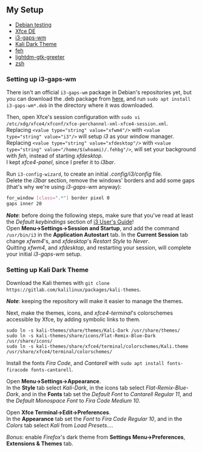 ## My Setup

* [Debian testing](https://www.debian.org/releases/testing/)
* [Xfce DE](https://www.xfce.org/)
* [i3-gaps-wm](https://github.com/Airblader/i3)
* [Kali Dark Theme](https://gitlab.com/kalilinux/packages/kali-themes)
* [feh](https://feh.finalrewind.org/)
* [lightdm-gtk-greeter](https://github.com/Xubuntu/lightdm-gtk-greeter)
* [zsh](https://www.zsh.org/)


### Setting up i3-gaps-wm

There isn't an official `i3-gaps-wm` package in Debian's repositories yet, but you can download the .deb package from [here](https://http.kali.org/kali/pool/main/i/i3-gaps/), and run `sudo apt install i3-gaps-wm*.deb` in the directory where it was downloaded.

Then, open Xfce's session configuration with `sudo vi /etc/xdg/xfce4/xfconf/xfce-perchannel-xml-xfce4-session.xml`.\
Replacing `<value type="string" value="xfwm4"/>` with `<value type="string" value="i3"/>` will setup *i3* as your window manager.\
Replacing `<value type="string" value="xfdesktop"/>` with `<value type="string" value="/home/$(whoami)/.fehbg"/>`, will set your background with *feh*, instead of starting *xfdesktop*.\
I kept *xfce4-panel*, since I prefer it to *i3bar*.

Run `i3-config-wizard`, to create an initial *.config/i3/config* file.\
Delete the *i3bar* section, remove the windows' borders and add some gaps (that's why we're using *i3-gaps-wm* anyway):

```sh
for_window [class=".*"] border pixel 0
gaps inner 20
```

***Note***: before doing the following steps, make sure that you've read at least the *Default keybindings* section of [i3 User's Guide](https://i3wm.org/docs/userguide.html)!\
Open **Menu->Settings->Session and Startup**, and add the command `/usr/bin/i3` in the **Application Autostart** tab.
In the **Current Session** tab change *xfwm4*'s, and *xfdesktop*'s *Restart Style* to *Never*.\
Quitting *xfwm4*, and *xfdesktop*, and restarting your session, will complete your initial *i3-gaps-wm* setup.


### Setting up Kali Dark Theme

Download the Kali themes with `git clone https://gitlab.com/kalilinux/packages/kali-themes`.

***Note***: keeping the repository will make it easier to manage the themes.

Next, make the themes, icons, and *xfce4-terminal*'s colorschemes accessible by Xfce, by adding symbolic links to them.

```
sudo ln -s kali-themes/share/themes/Kali-Dark /usr/share/themes/
sudo ln -s kali-themes/share/icons/Flat-Remix-Blue-Dark /usr/share/icons/
sudo ln -s kali-themes/share/xfce4/terminal/colorschemes/Kali.theme /usr/share/xfce4/terminal/colorschemes/
```

Install the fonts *Fira Code*, and *Cantarell* with `sudo apt install fonts-firacode fonts-cantarell`.

Open **Menu->Settings->Appearance**.\
In the **Style** tab select *Kali-Dark*, in the icons tab select *Flat-Remix-Blue-Dark*, and in the **Fonts** tab set the *Default Font* to *Cantarell Regular 11*, and the *Default Monospace Font* to *Fira Code Medium 10*.

Open **Xfce Terminal->Edit->Preferences**.\
In the **Appearance** tab set the *Font* to *Fira Code Regular 10*, and in the *Colors* tab select *Kali* from *Load Presets...*.

*Bonus*: enable *Firefox*'s dark theme from **Settings Menu->Preferences**, **Extensions & Themes** tab.
